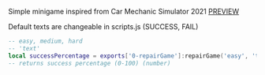 Simple minigame inspired from Car Mechanic Simulator 2021 [PREVIEW](https://streamable.com/rxv42m)

Default texts are changeable in scripts.js (SUCCESS, FAIL)
```lua
-- easy, medium, hard
-- 'text'
local successPercentage = exports['0-repairGame']:repairGame('easy', 'text')
-- returns success percentage (0-100) (number)
```
